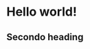 <!DOCTYPE html>
<html>
    <head>
        <title>Hello</title>
    </head>
    <body>
        <h1>Hello world!</h1>
        <h2>Secondo heading</h2>
    </body>

</html>
